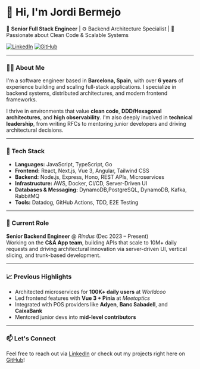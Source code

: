# 👋 Hi, I'm Jordi Bermejo

🚀 **Senior Full Stack Engineer** | ⚙️ Backend Architecture Specialist | 🎯 Passionate about Clean Code & Scalable Systems

[![LinkedIn](https://img.shields.io/badge/LinkedIn-blue?logo=linkedin&style=flat-square)](https://www.linkedin.com/in/jordidev/)
[![GitHub](https://img.shields.io/badge/GitHub-%40jbt95-black?logo=github&style=flat-square)](https://github.com/jbt95)

---

### 👨‍💻 About Me

I'm a software engineer based in **Barcelona, Spain**, with over **6 years** of experience building and scaling full-stack applications. I specialize in backend systems, distributed architectures, and modern frontend frameworks.

I thrive in environments that value **clean code**, **DDD/Hexagonal architectures**, and **high observability**. I'm also deeply involved in **technical leadership**, from writing RFCs to mentoring junior developers and driving architectural decisions.

---

### 🔧 Tech Stack

- **Languages:** JavaScript, TypeScript, Go
- **Frontend:** React, Next.js, Vue 3, Angular, Tailwind CSS
- **Backend:** Node.js, Express, Hono, REST APIs, Microservices
- **Infrastructure:** AWS, Docker, CI/CD, Server-Driven UI
- **Databases & Messaging:** DynamoDB,PostgreSQL, DynamoDB, Kafka, RabbitMQ
- **Tools:** Datadog, GitHub Actions, TDD, E2E Testing

---

### 💼 Current Role

**Senior Backend Engineer** @ *Rindus* (Dec 2023 – Present)  
Working on the **C&A App team**, building APIs that scale to 10M+ daily requests and driving architectural innovation via server-driven UI, vertical slicing, and trunk-based development.

---

### 📈 Previous Highlights

- Architected microservices for **100K+ daily users** at *Worldcoo*
- Led frontend features with **Vue 3 + Pinia** at *Meetoptics*
- Integrated with POS providers like **Adyen**, **Banc Sabadell**, and **CaixaBank**
- Mentored junior devs into **mid-level contributors**

---

### 📫 Let's Connect

Feel free to reach out via [LinkedIn](https://www.linkedin.com/in/jordidev/) or check out my projects right here on [GitHub](https://github.com/jbt95)!
